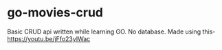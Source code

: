 # go-movies-crud

Basic CRUD api written while learning GO. No database. Made using this- https://youtu.be/jFfo23yIWac

